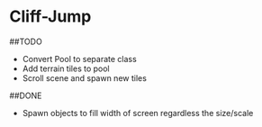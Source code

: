 # Cliff-Jump

##TODO
- Convert Pool to separate class
- Add terrain tiles to pool
- Scroll scene and spawn new tiles

##DONE
- Spawn objects to fill width of screen regardless the size/scale
 
